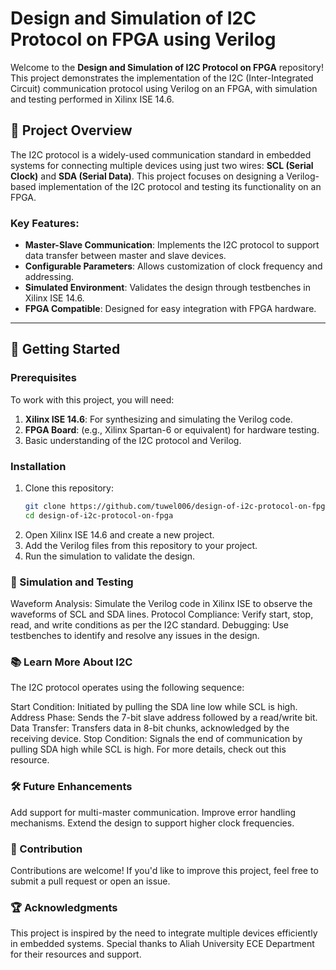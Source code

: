 # Design and Simulation of I2C Protocol on FPGA using Verilog

Welcome to the **Design and Simulation of I2C Protocol on FPGA** repository! This project demonstrates the implementation of the I2C (Inter-Integrated Circuit) communication protocol using Verilog on an FPGA, with simulation and testing performed in Xilinx ISE 14.6.

## 📝 Project Overview

The I2C protocol is a widely-used communication standard in embedded systems for connecting multiple devices using just two wires: **SCL (Serial Clock)** and **SDA (Serial Data)**. This project focuses on designing a Verilog-based implementation of the I2C protocol and testing its functionality on an FPGA.

### Key Features:
- **Master-Slave Communication**: Implements the I2C protocol to support data transfer between master and slave devices.
- **Configurable Parameters**: Allows customization of clock frequency and addressing.
- **Simulated Environment**: Validates the design through testbenches in Xilinx ISE 14.6.
- **FPGA Compatible**: Designed for easy integration with FPGA hardware.

---

## 🚀 Getting Started

### Prerequisites
To work with this project, you will need:
1. **Xilinx ISE 14.6**: For synthesizing and simulating the Verilog code.
2. **FPGA Board**: (e.g., Xilinx Spartan-6 or equivalent) for hardware testing.
3. Basic understanding of the I2C protocol and Verilog.

### Installation
1. Clone this repository:
   ```bash
   git clone https://github.com/tuwel006/design-of-i2c-protocol-on-fpga.git
   cd design-of-i2c-protocol-on-fpga

2. Open Xilinx ISE 14.6 and create a new project.
3. Add the Verilog files from this repository to your project.
4. Run the simulation to validate the design.


### 🧪 Simulation and Testing
Waveform Analysis: Simulate the Verilog code in Xilinx ISE to observe the waveforms of SCL and SDA lines.
Protocol Compliance: Verify start, stop, read, and write conditions as per the I2C standard.
Debugging: Use testbenches to identify and resolve any issues in the design.

### 📚 Learn More About I2C
The I2C protocol operates using the following sequence:

Start Condition: Initiated by pulling the SDA line low while SCL is high.
Address Phase: Sends the 7-bit slave address followed by a read/write bit.
Data Transfer: Transfers data in 8-bit chunks, acknowledged by the receiving device.
Stop Condition: Signals the end of communication by pulling SDA high while SCL is high.
For more details, check out this resource.

### 🛠 Future Enhancements
Add support for multi-master communication.
Improve error handling mechanisms.
Extend the design to support higher clock frequencies.
### 🤝 Contribution
Contributions are welcome! If you'd like to improve this project, feel free to submit a pull request or open an issue.

### 🏆 Acknowledgments
This project is inspired by the need to integrate multiple devices efficiently in embedded systems. Special thanks to Aliah University ECE Department for their resources and support.

